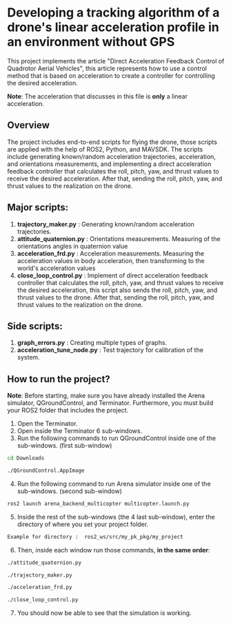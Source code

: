 # Developing a tracking algorithm of a drone's linear acceleration profile in an environment without GPS
This project implements the article "Direct Acceleration Feedback Control of Quadrotor Aerial Vehicles",
this article represents how to use a control method that is based on acceleration to create a controller for controlling the desired acceleration.

**Note**: The acceleration that discusses in this file is **only** a linear acceleration.

## Overview
The project includes end-to-end scripts for flying the drone, those scripts are applied with the help of ROS2, Python, and MAVSDK. The scripts include generating known/random acceleration trajectories, acceleration, and orientations measurements, and implementing a direct acceleration feedback controller that calculates the roll, pitch, yaw, and thrust values to receive the desired acceleration. After that, sending the roll, pitch, yaw, and thrust values to the realization on the drone.

## Major scripts:
1. **trajectory_maker.py**  : Generating known/random acceleration trajectories.
2. **attitude_quaternion.py** : Orientations measurements. Measuring of the orientations angles in quaternion value
3. **acceleration_frd.py** : Acceleration measurements. Measuring the acceleration values in body acceleration, then transforming to the world's acceleration values
4. **close_loop_control.py** : Implement of direct acceleration feedback controller that calculates the roll, pitch, yaw, and thrust values to receive the desired acceleration, this script also sends the roll, pitch, yaw, and thrust values to the drone. After that, sending the roll, pitch, yaw, and thrust values to the realization on the drone.

## Side scripts:
1. **graph_errors.py** : Creating multiple types of graphs.
2. **acceleration_tune_node.py** : Test trajectory for calibration of the system.

## How to run the project?
**Note**: Before starting, make sure you have already installed the Arena simulator, QGroundControl, and Terminator. Furthermore, you must build your ROS2 folder that includes the project.
1. Open the Terminator.
2. Open inside the Terminator 6 sub-windows.
3. Run the following commands to run QGroundControl inside one of the sub-windows. (first sub-window)
```bash
cd Downloads
```
```bash
./QGroundControl.AppImage 
```
4. Run the following command to run Arena simulator inside one of the sub-windows. (second sub-window)
```bash
ros2 launch arena_backend_multicopter multicopter.launch.py 
```
5. Inside the rest of the sub-windows (the 4 last sub-window), enter the directory of where you set your project folder.
```bash
Example for directory :  ros2_ws/src/my_pk_pkg/my_project
```
6. Then, inside each window run those commands, **in the same order**: 
```bash
./attitude_quaternion.py
```
```bash
./trajectory_maker.py
```
```bash
./acceleration_frd.py
```
```bash
./close_loop_control.py
```
7. You should now be able to see that the simulation is working. 
